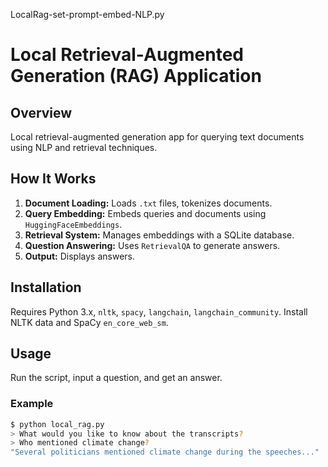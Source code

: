 LocalRag-set-prompt-embed-NLP.py

# Local Retrieval-Augmented Generation (RAG) Application

## Overview
Local retrieval-augmented generation app for querying text documents using NLP and retrieval techniques.

## How It Works
1. **Document Loading:** Loads `.txt` files, tokenizes documents.
2. **Query Embedding:** Embeds queries and documents using `HuggingFaceEmbeddings`.
3. **Retrieval System:** Manages embeddings with a SQLite database.
4. **Question Answering:** Uses `RetrievalQA` to generate answers.
5. **Output:** Displays answers.

## Installation
Requires Python 3.x, `nltk`, `spacy`, `langchain`, `langchain_community`. Install NLTK data and SpaCy `en_core_web_sm`.

## Usage
Run the script, input a question, and get an answer.

### Example
```bash
$ python local_rag.py
> What would you like to know about the transcripts?
> Who mentioned climate change?
"Several politicians mentioned climate change during the speeches..."
